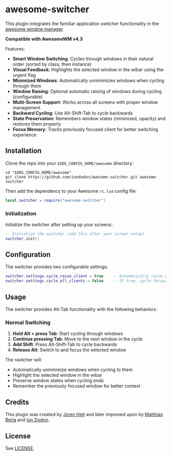 # awesome-switcher

This plugin integrates the familiar application switcher functionality in the
[awesome window manager](https://github.com/awesomeWM/awesome).

**Compatible with AwesomeWM v4.3**

Features:

- **Smart Window Switching**: Cycles through windows in their natural order (sorted by class, then instance)
- **Visual Feedback**: Highlights the selected window in the wibar using the urgent flag
- **Minimized Windows**: Automatically unminimizes windows when cycling through them
- **Window Raising**: Optional automatic raising of windows during cycling (configurable)
- **Multi-Screen Support**: Works across all screens with proper window management
- **Backward Cycling**: Use Alt-Shift-Tab to cycle backwards
- **State Preservation**: Remembers window states (minimized, opacity) and restores them properly
- **Focus Memory**: Tracks previously focused client for better switching experience

## Installation

Clone the repo into your `$XDG_CONFIG_HOME/awesome` directory:

```Shell
cd "$XDG_CONFIG_HOME/awesome"
git clone https://github.com/iondodon/awesome-switcher.git awesome-switcher
```

Then add the dependency to your Awesome `rc.lua` config file:

```Lua
local switcher = require("awesome-switcher")
```

### Initialization

Initialize the switcher after setting up your screens:

```Lua
-- Initialize the switcher (add this after your screen setup)
switcher.init()
```

## Configuration

The switcher provides two configurable settings:

```Lua
switcher.settings.cycle_raise_client = true    -- Automatically raise windows when cycling through them
switcher.settings.cycle_all_clients = false    -- If true, cycle through all clients on the screen, not just the ones in the current tag
```

## Usage

The switcher provides Alt-Tab functionality with the following behaviors:

### Normal Switching

1. **Hold Alt + press Tab**: Start cycling through windows
2. **Continue pressing Tab**: Move to the next window in the cycle
3. **Add Shift**: Press Alt-Shift-Tab to cycle backwards
4. **Release Alt**: Switch to and focus the selected window

The switcher will:

- Automatically unminimize windows when cycling to them
- Highlight the selected window in the wibar
- Preserve window states when cycling ends
- Remember the previously focused window for better context

## Credits

This plugin was created by [Joren Heit](https://github.com/jorenheit)
and later improved upon by [Matthias Berla](https://github.com/berlam)
and [Ion Dodon](https://github.com/iondodon).

## License

See [LICENSE](LICENSE).
